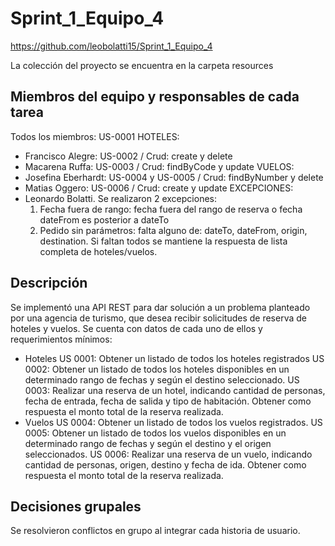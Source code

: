 # Sprint_1_Equipo_4
https://github.com/leobolatti15/Sprint_1_Equipo_4

La colección del proyecto se encuentra en la carpeta resources

## Miembros del equipo y responsables de cada tarea
Todos los miembros: US-0001
HOTELES:
- Francisco Alegre: US-0002 / Crud: create y delete
- Macarena Ruffa: US-0003 / Crud: findByCode y update
VUELOS:
- Josefina Eberhardt: US-0004 y US-0005 / Crud: findByNumber y delete
- Matias Oggero: US-0006 / Crud: create y update
EXCEPCIONES: 
- Leonardo Bolatti. Se realizaron 2 excepciones:
  1) Fecha fuera de rango: fecha fuera del rango de reserva o fecha dateFrom es posterior a dateTo
  2) Pedido sin parámetros: falta alguno de: dateTo, dateFrom, origin, destination. Si faltan todos se mantiene la respuesta de lista completa de hoteles/vuelos.

## Descripción
Se implementó una API REST para dar solución a un problema planteado por una agencia de turismo, que desea recibir solicitudes de reserva de hoteles y vuelos. 
Se cuenta con datos de cada uno de ellos y requerimientos mínimos: 
- Hoteles
US 0001: Obtener un listado de todos los hoteles registrados
US 0002: Obtener un listado de todos los hoteles disponibles en un determinado rango de fechas y según el destino seleccionado. 
US 0003: Realizar una reserva de un hotel, indicando cantidad de personas, fecha de entrada, fecha de salida y tipo de habitación. Obtener como respuesta el monto total de la reserva realizada.
- Vuelos
US 0004: Obtener un listado de todos los vuelos registrados.
US 0005: Obtener un listado de todos los vuelos disponibles en un determinado rango de fechas y según el destino y el origen seleccionados. 
US 0006: Realizar una reserva de un vuelo, indicando cantidad de personas, origen, destino y fecha de ida. Obtener como respuesta el monto total de la reserva realizada.

## Decisiones grupales
Se resolvieron conflictos en grupo al integrar cada historia de usuario.
